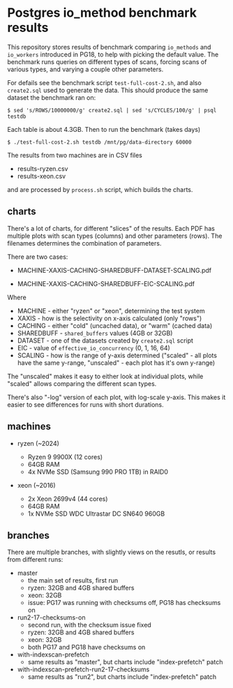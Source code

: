 # Postgres io_method benchmark results

This repository stores results of benchmark comparing `io_methods` and
`io_workers` introduced in PG18, to help with picking the default value.
The benchmark runs queries on different types of scans, forcing scans
of various types, and varying a couple other parameters.

For defails see the benchmark script `test-full-cost-2.sh`, and also
`create2.sql` used to generate the data. This should produce the same
dataset the benchmark ran on:

```
$ sed 's/ROWS/10000000/g' create2.sql | sed 's/CYCLES/100/g' | psql testdb
```

Each table is about 4.3GB. Then to run the benchmark (takes days)

```
$ ./test-full-cost-2.sh testdb /mnt/pg/data-directory 60000
```

The results from two machines are in CSV files

* results-ryzen.csv
* results-xeon.csv

and are processed by `process.sh` script, which builds the charts.


## charts

There's a lot of charts, for different "slices" of the results. Each PDF
has multiple plots with scan types (columns) and other parameters
(rows). The filenames determines the combination of parameters.

There are two cases:

* MACHINE-XAXIS-CACHING-SHAREDBUFF-DATASET-SCALING.pdf

* MACHINE-XAXIS-CACHING-SHAREDBUFF-EIC-SCALING.pdf

Where

* MACHINE - either "ryzen" or "xeon", determining the test system
* XAXIS - how is the selectivity on x-axis calculated (only "rows")
* CACHING - either "cold" (uncached data), or "warm" (cached data)
* SHAREDBUFF - `shared_buffers` values (4GB or 32GB)
* DATASET - one of the datasets created by `create2.sql` script
* EIC - value of `effective_io_concurrency` (0, 1, 16, 64)
* SCALING - how is the range of y-axis determined ("scaled" - all plots
  have the same y-range, "unscaled" - each plot has it's own y-range)

The "unscaled" makes it easy to either look at individual plots, while
"scaled" allows comparing the different scan types.

There's also "-log" version of each plot, with log-scale y-axis. This
makes it easier to see differences for runs with short durations.


## machines

* ryzen (~2024)
  * Ryzen 9 9900X (12 cores)
  * 64GB RAM
  * 4x NVMe SSD (Samsung 990 PRO 1TB) in RAID0

* xeon (~2016)
  * 2x Xeon 2699v4 (44 cores)
  * 64GB RAM
  * 1x NVMe SSD WDC Ultrastar DC SN640 960GB


## branches

There are multiple branches, with slightly views on the resutls, or
results from different runs:

* master
  * the main set of results, first run
  * ryzen: 32GB and 4GB shared buffers
  * xeon: 32GB
  * issue: PG17 was running with checksums off, PG18 has checksums on
* run2-17-checksums-on
  * second run, with the checksum issue fixed
  * ryzen: 32GB and 4GB shared buffers
  * xeon: 32GB
  * both PG17 and PG18 have checksums on 
* with-indexscan-prefetch
  * same results as "master", but charts include "index-prefetch" patch
* with-indexscan-prefetch-run2-17-checksums
  * same results as "run2", but charts include "index-prefetch" patch
